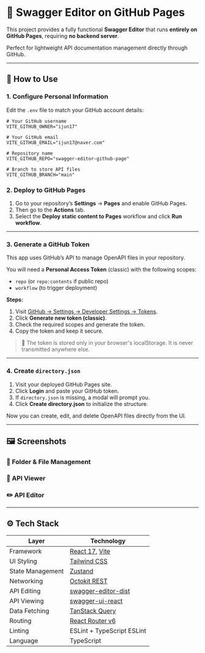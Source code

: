 # 🚀 Swagger Editor on GitHub Pages

This project provides a fully functional **Swagger Editor** that runs **entirely on GitHub Pages**, requiring **no backend server**.

Perfect for lightweight API documentation management directly through GitHub.

---

## 📌 How to Use

### 1. Configure Personal Information

Edit the `.env` file to match your GitHub account details:

```shell
# Your GitHub username
VITE_GITHUB_OWNER="ijun17"

# Your GitHub email
VITE_GITHUB_EMAIL="ijun17@naver.com"

# Repository name
VITE_GITHUB_REPO="swagger-editor-github-page"

# Branch to store API files
VITE_GITHUB_BRANCH="main"
```

### 2. Deploy to GitHub Pages

1. Go to your repository’s **Settings** → **Pages** and enable GitHub Pages.
2. Then go to the **Actions** tab.
3. Select the **Deploy static content to Pages** workflow and click **Run workflow**.

---

### 3. Generate a GitHub Token

This app uses GitHub’s API to manage OpenAPI files in your repository.

You will need a **Personal Access Token** (classic) with the following scopes:

- `repo` (or `repo:contents` if public repo)
- `workflow` (to trigger deployment)

**Steps:**

1. Visit [GitHub → Settings → Developer Settings → Tokens](https://github.com/settings/tokens).
2. Click **Generate new token (classic)**.
3. Check the required scopes and generate the token.
4. Copy the token and keep it secure.

> 🔐 The token is stored only in your browser's localStorage. It is never transmitted anywhere else.

---

### 4. Create `directory.json`

1. Visit your deployed GitHub Pages site.
2. Click **Login** and paste your GitHub token.
3. If `directory.json` is missing, a modal will prompt you.
4. Click **Create directory.json** to initialize the structure.

Now you can create, edit, and delete OpenAPI files directly from the UI.

---

## 🖼️ Screenshots

### 📁 Folder & File Management

### 📄 API Viewer

### ✏️ API Editor

---

## ⚙️ Tech Stack

| Layer            | Technology                                                               |
| ---------------- | ------------------------------------------------------------------------ |
| Framework        | [React 17](https://reactjs.org/), [Vite](https://vitejs.dev/)            |
| UI Styling       | [Tailwind CSS](https://tailwindcss.com/)                                 |
| State Management | [Zustand](https://github.com/pmndrs/zustand)                             |
| Networking       | [Octokit REST](https://github.com/octokit/rest.js)                       |
| API Editing      | [swagger-editor-dist](https://www.npmjs.com/package/swagger-editor-dist) |
| API Viewing      | [swagger-ui-react](https://www.npmjs.com/package/swagger-ui-react)       |
| Data Fetching    | [TanStack Query](https://tanstack.com/query/latest)                      |
| Routing          | [React Router v6](https://reactrouter.com/)                              |
| Linting          | ESLint + TypeScript ESLint                                               |
| Language         | TypeScript                                                               |
